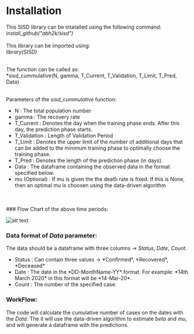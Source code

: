 # Installation

This SISD library can be intatalled using the following command: <br>
*install_github("abh2k/sisd")*<br> <br>
This library can be imported using: <br>
*library(SISD)*<br><br>

The function can be called as: <br>
*sisd_cummulative(N, gamma, T_Current, T_Validation, T_Limit, T_Pred, Data)
<br><br>

Parameters of the *sisd_cummulative* function:
<ul>
<li>N : The total population number</li>
<li>gamma : The recovery rate</li>
<li>T_Current : Denotes the day when the training phase ends. After this day, the prediction phase starts.</li>
<li>T_Validation : Length of Validation Period</li>
<li>T_Limit : Denotes the upper limit of the number of additional days that can be added to the minimum training phase to optimally choose the training phase.</li>
<li>T_Pred : Denotes the length of the prediction phase (in days).</li> 
<li>Data : The dataframe containing the observed data in the format specified below.</li>
<li>mu (Optional) : If mu is given the the death rate is fixed. If this is None, then an optimal mu is choosen using the data-driven algorithm</li> 
</ul>
<br><br>
### Flow Chart of the above time periods:<br>

![alt text](https://github.com/abh2k/sisd/blob/main/Flow_Chart.png?raw=true)

### Data format of *Data* parameter:<br>

The data should be a dataframe with three columns -> *Status*, *Date*, *Count*. <br>
<ul>
  <li>Status : Can contain three values -> *Confirmed*, *Recovered*, *Deceased*</li>  
  <li>Date : The date in the *DD-MonthName-YY* format. For example: *14th March 2020* in this format will be *14-Mar-20*.
  <li>Count : The number of the specified case.
</ul>

### WorkFlow:
The code will calculate the cumulative number of cases on the dates with the *Data*. The it will use the data-driven algorithm to estimate *beta* and *mu*, and will generate a dataframe with the predictions.

